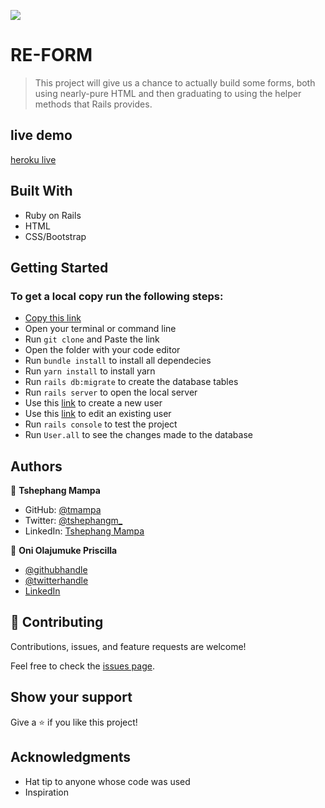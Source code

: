 ![](https://img.shields.io/badge/Microverse-blueviolet)

# RE-FORM

> This project will give us a chance to actually build some forms, both using nearly-pure HTML and then graduating to using the helper methods that Rails provides.

## live demo
[heroku live](https://priscillamicroreddit.herokuapp.com/)

## Built With

- Ruby on Rails
- HTML
- CSS/Bootstrap

## Getting Started
### To get a local copy run the following steps:

- [Copy this link](https://github.com/ZeenatLawal/Micro-Reddit.git)
- Open your terminal or command line
- Run `git clone` and Paste the link
- Open the folder with your code editor
- Run `bundle install` to install all dependecies
- Run `yarn install` to install yarn
- Run `rails db:migrate` to create the database tables
- Run `rails server` to open the local server
- Use this [link](http://localhost:3000/users/new) to create a new user
- Use this [link](http://localhost:3000/users/1/edit) to edit an existing user
- Run `rails console` to test the project
- Run `User.all` to see the changes made to the database
## Authors

👤 **Tshephang Mampa**

- GitHub: [@tmampa](https://github.com/tmampa)
- Twitter: [@tshephangm_](https://twitter.com/tshephangm_)
- LinkedIn: [Tshephang Mampa](https://linkedin.com/in/tshephangmampa)

👤 **Oni Olajumuke Priscilla**

- [@githubhandle](https://github.com/prolajumokeoni)
- [@twitterhandle](https://twitter.com/prolajumokeoni)
- [LinkedIn](https://www.linkedin.com/in/olajumoke-priscilla-oni-44a48b162/)

## 🤝 Contributing

Contributions, issues, and feature requests are welcome!

Feel free to check the [issues page](https://github.com/prolajumokeoni/micro-reddit/issues).

## Show your support

Give a ⭐️ if you like this project!

## Acknowledgments

- Hat tip to anyone whose code was used
- Inspiration

